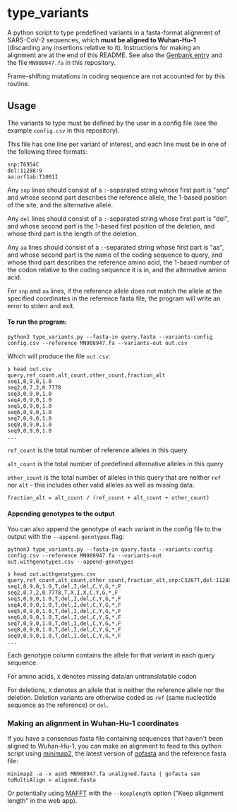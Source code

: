 # type_variants

A python script to type predefined variants in a fasta-format alignment of SARS-CoV-2 sequences, which **must be aligned to Wuhan-Hu-1** (discarding any insertions relative to it). Instructions for making an alignment are at the end of this README. See also the [Genbank entry](https://www.ncbi.nlm.nih.gov/nuccore/MN908947.3) and the file `MN908947.fa` in this repository.

Frame-shifting mutations in coding sequence are not accounted for by this routine.

## Usage


The variants to type must be defined by the user in a config file (see the example `config.csv` in this repository).

This file has one line per variant of interest, and each line must be in one of the following three formats:

```
snp:T6954C
del:11288:9
aa:orf1ab:T1001I
```

Any `snp` lines should consist of a `:`-separated string whose first part is "snp" and whose second part describes the reference allele, the 1-based position of the site, and the alternative allele. 

Any `del` lines should consist of a `:`-separated string whose first part is "del", and whose second part is the 1-based first position of the deletion, and whose third part is the length of the deletion.

Any `aa` lines should consist of a `:`-separated string whose first part is "aa", and whose second part is the name of the coding sequence to query, and whose third part describes the reference amino acid, the 1-based number of the codon relative to the coding sequence it is in, and the alternative amino acid. 

For `snp` and `aa` lines, if the reference allele does not match the allele at the specified coordinates in the reference fasta file, the program will write an error to stderr and exit.

#### To run the program:

```
python3 type_variants.py --fasta-in query.fasta --variants-config config.csv --reference MN908947.fa --variants-out out.csv
```

Which will produce the file `out.csv`:

```
❯ head out.csv
query,ref_count,alt_count,other_count,fraction_alt
seq1,0,9,0,1.0
seq2,0,7,2,0.7778
seq3,0,9,0,1.0
seq4,0,9,0,1.0
seq5,0,9,0,1.0
seq6,0,9,0,1.0
seq7,0,9,0,1.0
seq8,0,9,0,1.0
seq9,0,9,0,1.0
...

```

`ref_count` is the total number of reference alleles in this query

`alt_count` is the total number of predefined alternative alleles in this query

`other_count` is the total number of alleles in this query that are neither `ref` nor `alt` - this includes other valid alleles as well as missing data.

`fraction_alt = alt_count / (ref_count + alt_count + other_count)`

#### Appending genotypes to the output

You can also append the genotype of each variant in the config file to the output with the `--append-genotypes` flag:

```
python3 type_variants.py --fasta-in query.fasta --variants-config config.csv --reference MN908947.fa --variants-out out.withgenotypes.csv --append-genotypes
```

```
❯ head out.withgenotypes.csv
query,ref_count,alt_count,other_count,fraction_alt,snp:C3267T,del:11288:9,aa:orf1ab:T1001I,del:21765:6,snp:G24914C,aa:S:N501Y,snp:A28111G,aa:Orf8:Q27*,aa:N:S235F
seq1,0,9,0,1.0,T,del,I,del,C,Y,G,*,F
seq2,0,7,2,0.7778,T,X,I,X,C,Y,G,*,F
seq3,0,9,0,1.0,T,del,I,del,C,Y,G,*,F
seq4,0,9,0,1.0,T,del,I,del,C,Y,G,*,F
seq5,0,9,0,1.0,T,del,I,del,C,Y,G,*,F
seq6,0,9,0,1.0,T,del,I,del,C,Y,G,*,F
seq7,0,9,0,1.0,T,del,I,del,C,Y,G,*,F
seq8,0,9,0,1.0,T,del,I,del,C,Y,G,*,F
seq9,0,9,0,1.0,T,del,I,del,C,Y,G,*,F
...
```

Each genotype column contains the allele for that variant in each query sequence.

For amino acids, `X` denotes missing data/an untranslatable codon

For deletions, `X` denotes an allele that is neither the reference allele nor the deletion. Deletion variants are otherwise coded as `ref` (same nucleotide sequence as the reference) or `del`.

### Making an alignment in Wuhan-Hu-1 coordinates

If you have a consensus fasta file containing sequences that haven't been aligned to Wuhan-Hu-1, you can make an alignment to feed to this python script using [minimap2](https://github.com/lh3/minimap2), the latest version of [gofasta](https://github.com/cov-ert/gofasta) and the reference fasta file:

`minimap2 -a -x asm5 MN908947.fa unaligned.fasta | gofasta sam toMultiAlign > aligned.fasta`

Or potentially using [MAFFT](https://mafft.cbrc.jp/alignment/software/closelyrelatedviralgenomes.html) with the `--keeplength` option ("Keep alignment length" in the web app).
